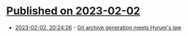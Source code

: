 # [Published on 2023-02-02](index.md)

* [2023-02-02, 20:24:26](https://lobste.rs/s/4jjhzd/git_archive_generation_meets_hyrum_s_law) - [Git archive generation meets Hyrum's law](https://lwn.net/SubscriberLink/921787/949cf79f2599f734/)
